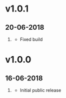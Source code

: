 # v1.0.1
##  20-06-2018

1. [](#new)
    * Fixed build

# v1.0.0
##  16-06-2018

1. [](#new)
    * Initial public release
